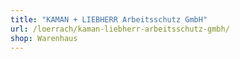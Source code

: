 ```yaml
---
title: "KAMAN + LIEBHERR Arbeitsschutz GmbH"
url: /loerrach/kaman-liebherr-arbeitsschutz-gmbh/
shop: Warenhaus
---
```

